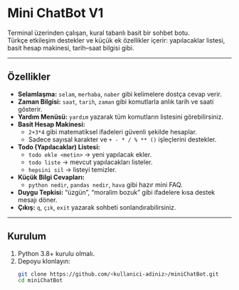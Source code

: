 # Mini ChatBot V1

Terminal üzerinden çalışan, kural tabanlı basit bir sohbet botu.  
Türkçe etkileşim destekler ve küçük ek özellikler içerir: yapılacaklar listesi, basit hesap makinesi, tarih–saat bilgisi gibi.

---

## Özellikler
- **Selamlaşma:** `selam`, `merhaba`, `naber` gibi kelimelere dostça cevap verir.
- **Zaman Bilgisi:** `saat`, `tarih`, `zaman` gibi komutlarla anlık tarih ve saati gösterir.
- **Yardım Menüsü:** `yardım` yazarak tüm komutların listesini görebilirsiniz.
- **Basit Hesap Makinesi:**
  - `2+3*4` gibi matematiksel ifadeleri güvenli şekilde hesaplar.
  - Sadece sayısal karakter ve `+ - * / % ** ()` işleçlerini destekler.
- **Todo (Yapılacaklar) Listesi:**
  - `todo ekle <metin>` → yeni yapılacak ekler.
  - `todo liste` → mevcut yapılacakları listeler.
  - `hepsini sil` → listeyi temizler.
- **Küçük Bilgi Cevapları:**  
  - `python nedir`, `pandas nedir`, `hava` gibi hazır mini FAQ.
- **Duygu Tepkisi:** “üzgün”, “moralim bozuk” gibi ifadelere kısa destek mesajı döner.
- **Çıkış:** `q`, `çık`, `exit` yazarak sohbeti sonlandırabilirsiniz.

---

## Kurulum

1. Python 3.8+ kurulu olmalı.
2. Depoyu klonlayın:
   ```bash
   git clone https://github.com/<kullanici-adiniz>/miniChatBot.git
   cd miniChatBot
